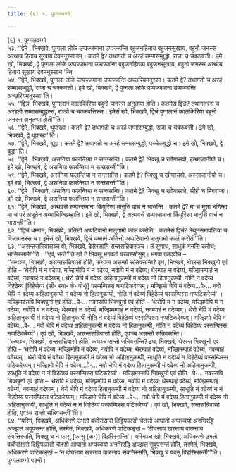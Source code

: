 ```yaml
---
title: (६) १. पुग्गलवग्गो

---
```

(६) १. पुग्गलवग्गो  
५३. ‘‘द्वेमे , भिक्खवे, पुग्गला लोके उप्पज्जमाना उप्पज्जन्ति बहुजनहिताय बहुजनसुखाय, बहुनो जनस्स अत्थाय हिताय सुखाय देवमनुस्सानम्। कतमे द्वे? तथागतो च अरहं सम्मासम्बुद्धो, राजा च चक्कवत्ती। इमे खो, भिक्खवे, द्वे पुग्गला लोके उप्पज्जमाना उप्पज्जन्ति बहुजनहिताय बहुजनसुखाय, बहुनो जनस्स अत्थाय हिताय सुखाय देवमनुस्सान’’न्ति।  
५४. ‘‘द्वेमे, भिक्खवे, पुग्गला लोके उप्पज्जमाना उप्पज्जन्ति अच्छरियमनुस्सा। कतमे द्वे? तथागतो च अरहं सम्मासम्बुद्धो, राजा च चक्कवत्ती। इमे खो, भिक्खवे, द्वे पुग्गला लोके उप्पज्जमाना उप्पज्जन्ति अच्छरियमनुस्सा’’ति।  
५५. ‘‘द्विन्नं, भिक्खवे, पुग्गलानं कालकिरिया बहुनो जनस्स अनुतप्पा होति। कतमेसं द्विन्नं? तथागतस्स च अरहतो सम्मासम्बुद्धस्स, रञ्ञो च चक्कवत्तिस्स। इमेसं खो, भिक्खवे, द्विन्नं पुग्गलानं कालकिरिया बहुनो जनस्स अनुतप्पा होती’’ति।  
५६. ‘‘द्वेमे, भिक्खवे, थूपारहा। कतमे द्वे? तथागतो च अरहं सम्मासम्बुद्धो, राजा च चक्कवत्ती। इमे खो, भिक्खवे, द्वे थूपारहा’’ति।  
५७. ‘‘द्वेमे, भिक्खवे, बुद्धा। कतमे द्वे? तथागतो च अरहं सम्मासम्बुद्धो, पच्चेकबुद्धो च। इमे खो, भिक्खवे, द्वे बुद्धा’’ति।  
५८. ‘‘द्वेमे , भिक्खवे, असनिया फलन्तिया न सन्तसन्ति। कतमे द्वे? भिक्खु च खीणासवो, हत्थाजानीयो च। इमे खो, भिक्खवे, द्वे असनिया फलन्तिया न सन्तसन्ती’’ति।  
५९. ‘‘द्वेमे, भिक्खवे, असनिया फलन्तिया न सन्तसन्ति। कतमे द्वे? भिक्खु च खीणासवो, अस्साजानीयो च। इमे खो, भिक्खवे, द्वे असनिया फलन्तिया न सन्तसन्ती’’ति।  
६०. ‘‘द्वेमे , भिक्खवे, असनिया फलन्तिया न सन्तसन्ति। कतमे द्वे? भिक्खु च खीणासवो, सीहो च मिगराजा। इमे खो, भिक्खवे, द्वे असनिया फलन्तिया न सन्तसन्ती’’ति।  
६१. ‘‘द्वेमे, भिक्खवे, अत्थवसे सम्पस्समाना किंपुरिसा मानुसिं वाचं न भासन्ति। कतमे द्वे? मा च मुसा भणिम्हा, मा च परं अभूतेन अब्भाचिक्खिम्हाति। इमे खो, भिक्खवे, द्वे अत्थवसे सम्पस्समाना किंपुरिसा मानुसिं वाचं न भासन्ती’’ति।  
६२. ‘‘द्विन्नं धम्मानं, भिक्खवे, अतित्तो अप्पटिवानो मातुगामो कालं करोति। कतमेसं द्विन्नं? मेथुनसमापत्तिया च विजायनस्स च। इमेसं खो, भिक्खवे, द्विन्नं धम्मानं अतित्तो अप्पटिवानो मातुगामो कालं करोती’’ति।  
६३. ‘‘असन्तसन्निवासञ्च वो, भिक्खवे, देसेस्सामि सन्तसन्निवासञ्च। तं सुणाथ, साधुकं मनसि करोथ; भासिस्सामी’’ति। ‘‘एवं, भन्ते’’ति खो ते भिक्खू भगवतो पच्चस्सोसुम्। भगवा एतदवोच –  
‘‘कथञ्च, भिक्खवे, असन्तसन्निवासो होति, कथञ्च असन्तो सन्निवसन्ति? इध, भिक्खवे, थेरस्स भिक्खुनो एवं होति – ‘थेरोपि मं न वदेय्य, मज्झिमोपि मं न वदेय्य, नवोपि मं न वदेय्य; थेरम्पाहं न वदेय्यं, मज्झिमम्पाहं न वदेय्यं, नवम्पाहं न वदेय्यम्। थेरो चेपि मं वदेय्य अहितानुकम्पी मं वदेय्य नो हितानुकम्पी, नोति नं वदेय्यं विहेठेय्यं [विहेसेय्यं (सी॰ स्या॰ कं॰ पी॰)] पस्सम्पिस्स नप्पटिकरेय्यम्। मज्झिमो चेपि मं वदेय्य…पे॰… नवो चेपि मं वदेय्य अहितानुकम्पी मं वदेय्य नो हितानुकम्पी, नोति नं वदेय्यं विहेठेय्यं पस्सम्पिस्स नप्पटिकरेय्यं’ । मज्झिमस्सपि भिक्खुनो एवं होति…पे॰… नवस्सपि भिक्खुनो एवं होति – ‘थेरोपि मं न वदेय्य, मज्झिमोपि मं न वदेय्य, नवोपि मं न वदेय्य; थेरम्पाहं न वदेय्यं, मज्झिमम्पाहं न वदेय्यं, नवम्पाहं न वदेय्यम्। थेरो चेपि मं वदेय्य अहितानुकम्पी मं वदेय्य नो हितानुकम्पी नोति नं वदेय्यं विहेठेय्यं पस्सम्पिस्स नप्पटिकरेय्यम्। मज्झिमो चेपि मं वदेय्य…पे॰… नवो चेपि मं वदेय्य अहितानुकम्पी मं वदेय्य नो हितानुकम्पी, नोति नं वदेय्यं विहेठेय्यं पस्सम्पिस्स नप्पटिकरेय्यं’। एवं खो, भिक्खवे, असन्तसन्निवासो होति, एवञ्च असन्तो सन्निवसन्ति।  
‘‘कथञ्च, भिक्खवे, सन्तसन्निवासो होति, कथञ्च सन्तो सन्निवसन्ति? इध, भिक्खवे, थेरस्स भिक्खुनो एवं होति – ‘थेरोपि मं वदेय्य, मज्झिमोपि मं वदेय्य, नवोपि मं वदेय्य; थेरम्पाहं वदेय्यं, मज्झिमम्पाहं वदेय्यं, नवम्पाहं वदेय्यम्। थेरो चेपि मं वदेय्य हितानुकम्पी मं वदेय्य नो अहितानुकम्पी, साधूति नं वदेय्यं न विहेठेय्यं पस्सम्पिस्स पटिकरेय्यम्। मज्झिमो चेपि मं वदेय्य…पे॰… नवो चेपि मं वदेय्य हितानुकम्पी मं वदेय्य नो अहितानुकम्पी, साधूति नं वदेय्यं न नं विहेठेय्यं पस्सम्पिस्स पटिकरेय्यं’। मज्झिमस्सपि भिक्खुनो एवं होति…पे॰… नवस्सपि भिक्खुनो एवं होति – ‘थेरोपि मं वदेय्य, मज्झिमोपि मं वदेय्य, नवोपि मं वदेय्य; थेरम्पाहं वदेय्यं, मज्झिमम्पाहं वदेय्यं, नवम्पाहं वदेय्यम्। थेरो चेपि मं वदेय्य हितानुकम्पी मं वदेय्य नो अहितानुकम्पी, साधूति नं वदेय्यं न नं विहेठेय्यं पस्सम्पिस्स पटिकरेय्यम्। मज्झिमो चेपि मं वदेय्य…पे॰… नवो चेपि मं वदेय्य हितानुकम्पी मं वदेय्य नो अहितानुकम्पी, साधूति नं वदेय्यं न नं विहेठेय्यं पस्सम्पिस्स पटिकरेय्यं’। एवं खो, भिक्खवे, सन्तसन्निवासो होति, एवञ्च सन्तो सन्निवसन्ती’’ति।  
६४. ‘‘यस्मिं, भिक्खवे, अधिकरणे उभतो वचीसंसारो दिट्ठिपळासो चेतसो आघातो अप्पच्चयो अनभिरद्धि अज्झत्तं अवूपसन्तं होति, तस्मेतं, भिक्खवे, अधिकरणे पाटिकङ्खं – ‘दीघत्ताय खरत्ताय वाळत्ताय संवत्तिस्सति, भिक्खू च न फासुं [फासु (क॰)] विहरिस्सन्ति’। यस्मिञ्च खो, भिक्खवे, अधिकरणे उभतो वचीसंसारो दिट्ठिपळासो चेतसो आघातो अप्पच्चयो अनभिरद्धि अज्झत्तं सुवूपसन्तं होति, तस्मेतं, भिक्खवे, अधिकरणे पाटिकङ्खं – ‘न दीघत्ताय खरत्ताय वाळत्ताय संवत्तिस्सति, भिक्खू च फासुं विहरिस्सन्ती’’’ति।  
पुग्गलवग्गो पठमो।  